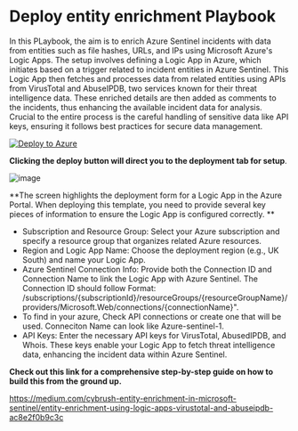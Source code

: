 # Deploy entity enrichment Playbook

In this PLaybook, the aim is to enrich Azure Sentinel incidents with data from entities such as file hashes, URLs, and IPs using Microsoft Azure's Logic Apps.
The setup involves defining a Logic App in Azure, which initiates based on a trigger related to incident entities in Azure Sentinel. This Logic App then fetches and processes data from related entities using APIs from VirusTotal and AbuseIPDB, two services known for their threat intelligence data.
These enriched details are then added as comments to the incidents, thus enhancing the available incident data for analysis. Crucial to the entire process is the careful handling of sensitive data like API keys, ensuring it follows best practices for secure data management.

[![Deploy to Azure](https://aka.ms/deploytoazurebutton)](https://portal.azure.com/#create/Microsoft.Template/uri/https%3A%2F%2Fraw.githubusercontent.com%2Fdoyinr6%2Fcybrush%2Fmain%2FDeploymentTemplate%2Fdeployentity.json)

**Clicking the deploy button will direct you to the deployment tab for setup**.

![image](https://github.com/user-attachments/assets/e11c4462-05fe-4df3-a0f5-0ab6475f1498)

**The screen highlights the deployment form for a Logic App in the Azure Portal. When deploying this template, you need to provide several key pieces of information to ensure the Logic App is configured correctly.
**
- Subscription and Resource Group: Select your Azure subscription and specify a resource group that organizes related Azure resources.
- Region and Logic App Name: Choose the deployment region (e.g., UK South) and name your Logic App.
- Azure Sentinel Connection Info: Provide both the Connection ID and Connection Name to link the Logic App with Azure Sentinel. The Connection ID should follow Format: /subscriptions/{subscriptionId}/resourceGroups/{resourceGroupName}/providers/Microsoft.Web/connections/{connectionName}".
- To find in your azure, Check API connections or create one that will be used.  Conneciton Name can look like Azure-sentinel-1.
- API Keys: Enter the necessary API keys for VirusTotal, AbusedIPDB, and Whois. These keys enable your Logic App to fetch threat intelligence data, enhancing the incident data within Azure Sentinel.

**Check out this link for a comprehensive step-by-step guide on how to build this from the ground up.**

https://medium.com/cybrush-entity-enrichment-in-microsoft-sentinel/entity-enrichment-using-logic-apps-virustotal-and-abuseipdb-ac8e2f0b9c3c
